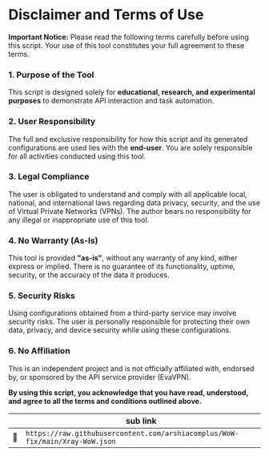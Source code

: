 # Disclaimer and Terms of Use

**Important Notice:** Please read the following terms carefully before using this script. Your use of this tool constitutes your full agreement to these terms.

### 1. Purpose of the Tool
This script is designed solely for **educational, research, and experimental purposes** to demonstrate API interaction and task automation.

### 2. User Responsibility
The full and exclusive responsibility for how this script and its generated configurations are used lies with the **end-user**. You are solely responsible for all activities conducted using this tool.

### 3. Legal Compliance
The user is obligated to understand and comply with all applicable local, national, and international laws regarding data privacy, security, and the use of Virtual Private Networks (VPNs). The author bears no responsibility for any illegal or inappropriate use of this tool.

### 4. No Warranty (As-Is)
This tool is provided **"as-is"**, without any warranty of any kind, either express or implied. There is no guarantee of its functionality, uptime, security, or the accuracy of the data it produces.

### 5. Security Risks
Using configurations obtained from a third-party service may involve security risks. The user is personally responsible for protecting their own data, privacy, and device security while using these configurations.

### 6. No Affiliation
This is an independent project and is not officially affiliated with, endorsed by, or sponsored by the API service provider (EvaVPN).

**By using this script, you acknowledge that you have read, understood, and agree to all the terms and conditions outlined above.**

| | sub link |
|---|---|
| 💎 | ```https://raw.githubusercontent.com/arshiacomplus/WoW-fix/main/Xray-WoW.json``` |
